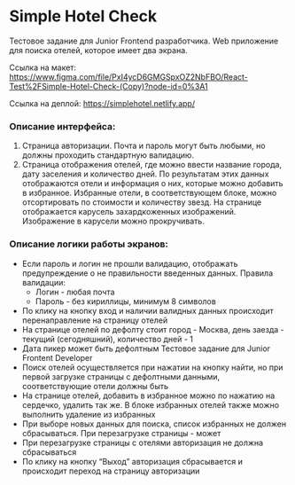 # Simple Hotel Check

Тестовое задание для Junior Frontend разработчика. Web приложение для поиска отелей, которое имеет два экрана.

Ссылка на макет: https://www.figma.com/file/PxI4ycD6GMGSpxOZ2NbFBO/React-Test%2FSimple-Hotel-Check-(Copy)?node-id=0%3A1

Ссылка на деплой: https://simplehotel.netlify.app/

### Описание интерфейса:

1. Страница авторизации. Почта и пароль могут быть любыми, но должны проходить стандартную валидацию.
2. Страница отображения отелей, где можно ввести название города, дату заселения и количество дней. По результатам этих данных отображаются отели и информация о них, которые можно добавить в избранное. Избранные отели, в соответствующем блоке, можно отсортировать по стоимости и количеству звезд. На странице отображается карусель захардкоженных изображений. Изображение в карусели можно прокручивать.

### Описание логики работы экранов:

- Если пароль и логин не прошли валидацию, отображать предупреждение о не правильности введенных данных. Правила валидации:
  - Логин - любая почта
  - Пароль - без кириллицы, минимум 8 символов
- По клику на кнопку вход и наличии валидных данных происходит перенаправление на страницу отелей
- На странице отелей по дефолту стоит город - Москва, день заезда - текущий (сегодняшний), количество дней - 1
- Дата пикер может быть дефолтным Тестовое задание для Junior Frontent Developer
- Поиск отелей осуществляется при нажатии на кнопку найти, но при первой загрузке страницы с дефолтными данными, соответствующие отели должны быть
- На странице отелей, добавить в избранное можно по нажатию на сердечко, удалить так же. В блоке избранных отелей также можно выполнить удаление из избранных
- При выборе новых данных для поиска, список избранных не должен сбрасываться. При перезагрузке страницы - может
- При перезагрузке страницы с отелями авторизация не должна сбрасываться
- По клику на кнопку “Выход” авторизация сбрасывается и происходит переход на страницу авторизации
